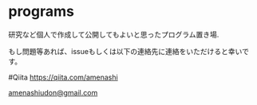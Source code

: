 # programs
研究など個人で作成して公開してもよいと思ったプログラム置き場.

もし問題等あれば、issueもしくは以下の連絡先に連絡をいただけると幸いです。

#Qiita
https://qiita.com/amenashi

amenashiudon@gmail.com
